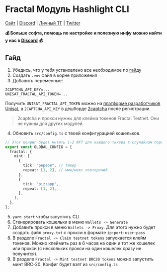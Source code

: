 # Fractal Модуль Hashlight CLI
[Сайт](https://hashlight.xyz/) | [Discord](https://discord.gg/tKbHweDkeY) | [Личный ТГ](https://teletype.in/@hashlight) | [Twitter](https://x.com/hashlight) 

**💰 Больше софта, помощь по настройке и полезную инфу можно найти у нас в [Discord](https://discord.gg/tKbHweDkeY) 💰**

## Гайд
1. Убедись, что у тебя установлено все необходимое по [гайду](/README.md#требования) 
2. Создать `.env` файл в корне приложения
3. Добавить переменные:
```
2CAPTCHA_API_KEY=... 
UNISAT_FRACTAL_API_TOKEN=...
```
Получить `UNISAT_FRACTAL_API_TOKEN` можно на [платформе разработчиков Unisat](https://developer.unisat.io/account/login), а `2CAPTCHA_API_KEY` в дешборде [2captcha](https://2captcha.com/enterpage) после регистрации.

> 2captcha и прокси нужны для клейма токенов Fractal Testnet. Они не нужны для других модулей.

4. Обновить `src/config.ts` с твоей конфигурацией кошельков.
```ts
// Этот конфиг будет мнтить 1-2 NFT для каждого тикера в случайном порядке для каждого выбранного кошелька
export const GLOBAL_CONFIG = {
  fractal: {
    mint: [
      {
        tick: "pepeoe", // тикер
        repeat: [1, 2], // мин/макс повторений
      },
      {
        tick: "pizzapp",
        repeat: [1, 2],
      },
    ],
  },
};
```
5. `yarn start` чтобы запустить CLI.
6. Сгенерировать кошельки в меню `Wallets -> Generate`
7. Добавить прокси в меню `Wallets -> Proxy`. Для этого нужно будет создать файл `proxy.txt` с прокси в формате `ip:port:user:pass`
8. В разделе `Fractal -> Claim testnet tokens` запускается клейм токенов. Можно клеймить раз в 6 часов на один и тот же кошелек или прокси (с нескольких прокси на один кошелек сразу не получится).
9. В разделе `Fractal -> Mint testnet BRC20 tokens` можно запустить минт BRC-20. Конфиг будет взят из `src/config.ts`

